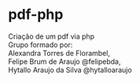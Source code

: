 # pdf-php
Criação de um pdf via php<br>
Grupo formado por:<br>
Alexandra Torres de Florambel,<br>
Felipe Brum de Araujo @felipebda,<br>
Hytallo Araujo da Silva @hytalloaraujo 
